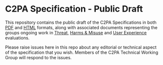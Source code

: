 # C2PA Specification - Public Draft

This repository contains the public draft of the C2PA Specifications in both [PDF](https://c2pa.org/public-draft/C2PA_Specification.pdf) and [HTML](https://c2pa.org/public-draft) formats, along with associated documents representing the groups ongoing work in [Threat](), [Harms & Misuse](https://c2pa.org/public-draft/Harms_Misuse_Abuse_Assessment.pdf) and [User Experience]() evaluations.

Please raise issues here in this repo about any editorial or technical aspect of the specification that you wish.  Members of the C2PA Technical Working Group will respond to the issues.


